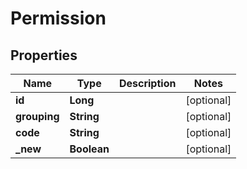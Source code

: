 

# Permission

## Properties

Name | Type | Description | Notes
------------ | ------------- | ------------- | -------------
**id** | **Long** |  |  [optional]
**grouping** | **String** |  |  [optional]
**code** | **String** |  |  [optional]
**_new** | **Boolean** |  |  [optional]



